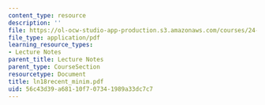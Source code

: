 ```yaml
---
content_type: resource
description: ''
file: https://ol-ocw-studio-app-production.s3.amazonaws.com/courses/24-951-introduction-to-syntax-fall-2003/56c43d39a68110f707341989a33dc7c7_ln18recent_minim.pdf
file_type: application/pdf
learning_resource_types:
- Lecture Notes
parent_title: Lecture Notes
parent_type: CourseSection
resourcetype: Document
title: ln18recent_minim.pdf
uid: 56c43d39-a681-10f7-0734-1989a33dc7c7
---
```

